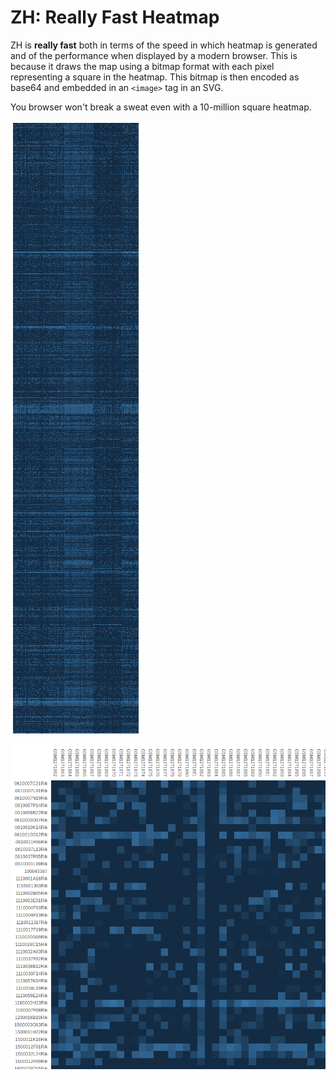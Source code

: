 ZH: Really Fast Heatmap
=======================

ZH is **really fast** both in terms of the speed in which heatmap is generated
and of the performance when displayed by a modern browser.  This is because it
draws the map using a bitmap format with each pixel representing a square in
the heatmap. This bitmap is then encoded as base64 and embedded in an `<image>`
tag in an SVG.

You browser won't break a sweat even with a 10-million square heatmap.

![](https://github.com/w9/w9.github.io/blob/master/zh-screenshot-1.png)

![](https://github.com/w9/w9.github.io/blob/master/zh-screenshot-2.png)
